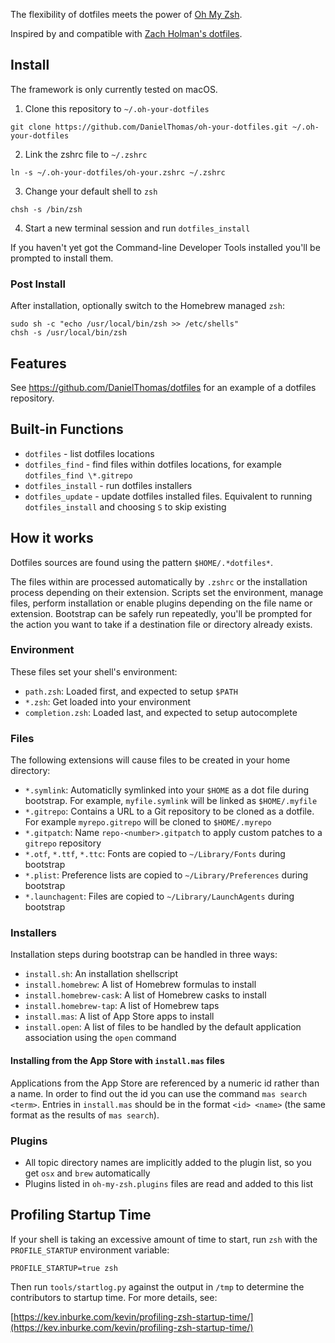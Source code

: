 The flexibility of dotfiles meets the power of [Oh My Zsh](https://github.com/robbyrussell/oh-my-zsh).

Inspired by and compatible with [Zach Holman's dotfiles](https://github.com/holman/dotfiles).

## Install ##

The framework is only currently tested on macOS.

1. Clone this repository to `~/.oh-your-dotfiles`
```
git clone https://github.com/DanielThomas/oh-your-dotfiles.git ~/.oh-your-dotfiles
```
2. Link the zshrc file to `~/.zshrc`
```
ln -s ~/.oh-your-dotfiles/oh-your.zshrc ~/.zshrc
```
3. Change your default shell to `zsh`
```
chsh -s /bin/zsh
```
4. Start a new terminal session and run `dotfiles_install`

If you haven't yet got the Command-line Developer Tools installed you'll be prompted to install them.

### Post Install ###

After installation, optionally switch to the Homebrew managed `zsh`:

```
sudo sh -c "echo /usr/local/bin/zsh >> /etc/shells"
chsh -s /usr/local/bin/zsh
```

## Features ##

See https://github.com/DanielThomas/dotfiles for an example of a dotfiles repository.

## Built-in Functions ##

- `dotfiles` - list dotfiles locations
- `dotfiles_find` - find files within dotfiles locations, for example `dotfiles_find \*.gitrepo`
- `dotfiles_install` - run dotfiles installers
- `dotfiles_update` - update dotfiles installed files. Equivalent to running `dotfiles_install` and choosing `S` to skip existing

## How it works ##

Dotfiles sources are found using the pattern `$HOME/.*dotfiles*`.

The files within are processed automatically by `.zshrc` or the installation process depending on their extension. Scripts set the environment, manage files, perform installation or enable plugins depending on the file name or extension. Bootstrap can be safely run repeatedly, you'll be prompted for the action you want to take if a destination file or directory already exists.

### Environment ###

These files set your shell's environment:

- `path.zsh`: Loaded first, and expected to setup `$PATH`
- `*.zsh`: Get loaded into your environment
- `completion.zsh`: Loaded last, and expected to setup autocomplete

### Files ###

The following extensions will cause files to be created in your home directory:

- `*.symlink`: Automaticlly symlinked into your `$HOME` as a dot file during bootstrap. For example, `myfile.symlink` will be linked as `$HOME/.myfile`
- `*.gitrepo`: Contains a URL to a Git repository to be cloned as a dotfile. For example `myrepo.gitrepo` will be cloned to `$HOME/.myrepo`
- `*.gitpatch`: Name `repo-<number>.gitpatch` to apply custom patches to a `gitrepo` repository
- `*.otf`, `*.ttf`, `*.ttc`: Fonts are copied to `~/Library/Fonts` during bootstrap
- `*.plist`: Preference lists are copied to `~/Library/Preferences` during bootstrap
- `*.launchagent`: Files are copied to `~/Library/LaunchAgents` during bootstrap

### Installers ###

Installation steps during bootstrap can be handled in three ways:

- `install.sh`: An installation shellscript
- `install.homebrew`: A list of Homebrew formulas to install
- `install.homebrew-cask`: A list of Homebrew casks to install
- `install.homebrew-tap`: A list of Homebrew taps
- `install.mas`: A list of App Store apps to install
- `install.open`: A list of files to be handled by the default application association using the `open` command

#### Installing from the App Store with `install.mas` files ####

Applications from the App Store are referenced by a numeric id rather than a name.
In order to find out the id you can use the command `mas search <term>`.
Entries in `install.mas` should be in the format `<id> <name>` (the same format as the results of `mas search`).

### Plugins ###

- All topic directory names are implicitly added to the plugin list, so you get `osx` and `brew` automatically
- Plugins listed in `oh-my-zsh.plugins` files are read and added to this list

## Profiling Startup Time ##

If your shell is taking an excessive amount of time to start, run `zsh` with the `PROFILE_STARTUP` environment variable:

    PROFILE_STARTUP=true zsh

Then run `tools/startlog.py` against the output in `/tmp` to determine the contributors to startup time. For more details, see:

[https://kev.inburke.com/kevin/profiling-zsh-startup-time/](https://kev.inburke.com/kevin/profiling-zsh-startup-time/)
